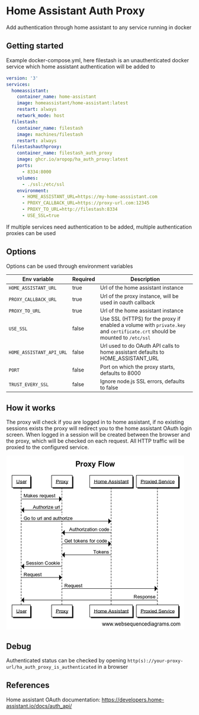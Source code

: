 # Home Assistant Auth Proxy

Add authentication through home assistant to any service running in docker

## Getting started

Example docker-compose.yml, here filestash is an unauthenticated docker service which home assistant authentication will
be added to

```yaml
version: '3'
services:
  homeassistant:
    container_name: home-assistant
    image: homeassistant/home-assistant:latest
    restart: always
    network_mode: host
  filestash:
    container_name: filestash
    image: machines/filestash
    restart: always
  filestashauthproxy:
    container_name: filestash_auth_proxy
    image: ghcr.io/aropop/ha_auth_proxy:latest
    ports:
      - 8334:8000
    volumes:
      - ./ssl:/etc/ssl
    environment:
      - HOME_ASSISTANT_URL=https://my-home-asssistant.com
      - PROXY_CALLBACK_URL=https://proxy-url.com:12345
      - PROXY_TO_URL=http://filestash:8334
      - USE_SSL=true
```

If multiple services need authentication to be added, multiple authentication proxies can be used

## Options

Options can be used through environment variables

| Env variable           | Required | Description                                                                                                                |
|------------------------|----------|----------------------------------------------------------------------------------------------------------------------------|
| `HOME_ASSISTANT_URL`     | true     | Url of the home assistant instance                                                                                         |
| `PROXY_CALLBACK_URL`     | true     | Url of the proxy instance, will be used in oauth callback                                                                  |
| `PROXY_TO_URL`           | true     | Url of the home assistant instance                                                                                         |
| `USE_SSL`                | false    | Use SSL (HTTPS) for the proxy if enabled a volume with `private.key` and `certificate.crt` should be mounted to `/etc/ssl` |
| `HOME_ASSISTANT_API_URL` | false    | Url used to do OAuth API calls to home assistant defaults to HOME_ASSISTANT_URL                                            |
| `PORT`                   | false    | Port on which the proxy starts, defaults to 8000                                                                           |
| `TRUST_EVERY_SSL`        | false    | Ignore node.js SSL errors, defaults to false                                                                               |

## How it works
The proxy will check if you are logged in to home assistant, if no existing sessions exists
the proxy will redirect you to the home assistant OAuth login screen. When logged in a session
will be created between the browser and the proxy, which will be checked on each request. All HTTP
traffic will be proxied to the configured service.

<img src="https://github.com/aropop/ha_auth_proxy/blob/main/flow.png?raw=true">


## Debug
Authenticated status can be checked by opening `http(s)://your-proxy-url/ha_auth_proxy_is_authenticated` in a browser

## References

Home assistant OAuth documentation: https://developers.home-assistant.io/docs/auth_api/
